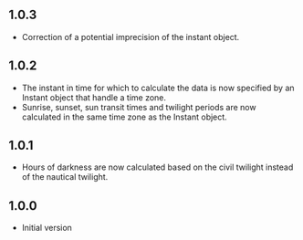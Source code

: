## 1.0.3

- Correction of a potential imprecision of the instant object.

## 1.0.2

- The instant in time for which to calculate the data is now specified by an Instant object that handle a time zone.
- Sunrise, sunset, sun transit times and twilight periods are now calculated in the same time zone as the Instant object.

## 1.0.1

- Hours of darkness are now calculated based on the civil twilight instead of the nautical twilight.

## 1.0.0

- Initial version